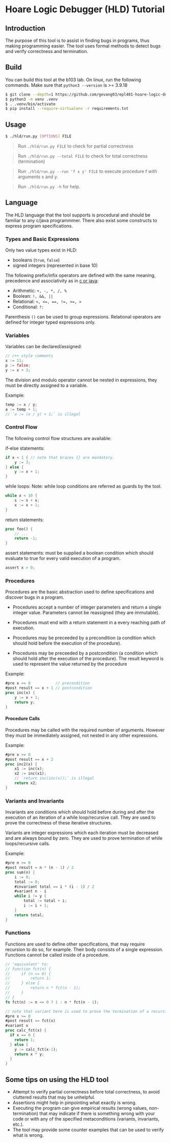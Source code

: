 # Hoare Logic Debugger (HLD) Tutorial

## Introduction
The purpose of this tool is to assist in finding bugs in programs, thus making programming easier.
The tool uses formal methods to detect bugs and verify correctness and termination.

## Build

You can build this tool at the b103 lab.
On linux, run the following commands. Make sure that `python3 --version` is >= 3.9.18

```bash
$ git clone --depth=1 https://github.com/gevang03/epl401-hoare-logic-debugger.git
$ python3 -m venv .venv
$ . .venv/bin/activate
$ pip install --require-virtualenv -r requirements.txt
```

## Usage
```sh
$ ./hld/run.py [OPTIONS] FILE
```

> Run `./hld/run.py FILE` to check for partial correctness

> Run `./hld/run.py --total FILE` to check for total 
correctness (termination)

> Run `./hld/run.py --run 'f x y' FILE` to execute procedure f with arguments x and y.

> Run `./hld/run.py -h` for help.

## Language
The HLD language that the tool supports is procedural and should be familiar to any c/java programmmer.
There also exist some constructs to express program specifications.

### Types and Basic Expressions
Only two value types exist in HLD:
* booleans (`true`, `false`)
* signed integers (represented in base 10)

The following prefix/infix operators are defined with the same meaning, precedence and associativity as in [c or java](https://en.cppreference.com/w/c/language/operator_precedence):

* Arithmetic: `+, -, *, /, %`
* Boolean: `!, &&, ||`
* Relational: `<, <=, ==, !=, >=, >`
* Conditional: `?:`

Parenthesis `()` can be used to group expressions.
Relational operators are defined for integer typed expressions only.

### Variables
Variables can be declared/assigned:
```rs
// c++ style comments
x := 11;
p := false;
y := x + 3;
```

The division and modulo operator cannot be nested in expressions, they must be directly assigned to a variable.

Example:
```rs
temp := x / y;
a := temp + 1;
// `a := (x / y) + 1;` is illegal
```

### Control Flow
The following control flow structures are available:

if-else statements:
```rs
if x < 1 { // note that braces {} are mandatory.
    y := 3;
} else {
    y := x + 1;
}
```

while loops:
Note: while loop conditions are referred as guards by the tool.
```rs
while x < 10 {
    s := s + x;
    x := x + 1;
}
```

return statements:
```rs
proc foo() {
    // ...
    return -1;
}
```

assert statements: must be supplied a boolean condition which should evaluate to true for every valid execution of a program.
```rs
assert x > 0;
```

### Procedures
Procedures are the basic abstraction used to define specifications and discover bugs in a program.

* Procedures accept a number of integer parameters and return a single integer value.
Parameters cannot be reassigned (they are immutable).

* Procedures must end with a return statement in a every reaching path of execution.

* Procedures may be preceeded by a precondition (a condition which should hold before the execution of the procedure).

* Procedures may be preceeded by a postcondition (a condition which should hold after the execution of the procedure).
The result keyword is used to represent the value returned by the procedure

Example:
```rs
#pre x >= 0           // precondition
#post result == x + 1 // postcondition
proc inc(x) {
    y := x + 1;
    return y;
}
```

#### Procedure Calls
Procedures may be called with the required number of arguments.
However they must be immediately assigned, not nested in any other expressions.

Example:
```rs
#pre x >= 0
#post result == x + 2
proc inc2(x) {
    x1 := inc(x);
    x2 := inc(x1);
    // `return inc(inc(x));` is illegal
    return x2;
}
```

### Variants and Invariants
Invariants are conditions which should hold before during and after the execution of an iteration of
a while loop/recursive call. They are used to prove the correctness of these iterative structures.

Variants are integer expressions which each iteration must be decreased and are always bound by zero.
They are used to prove termination of while loops/recursive calls.

Example:
```rs
#pre n >= 0
#post result = n * (n - 1) / 2
proc sum(n) {
    i := 0;
    total := 0;
    #invariant total == i * (i - 1) / 2
    #variant n - i
    while i != y {
        total := total + i;
        i := i + 1;
    }
    return total;
}
```

### Functions
Functions are used to define other specifications, that may require recursion to do so, for example.
Their body consists of a single expression. Functions cannot be called inside of a procedure.

```rs
// 'equivalent' to:
// function fct(n) {
//     if (n <= 0) {
//         return 1;
//     } else {
//         return n * fct(n - 1);
//     }
// }
fn fct(n) := n <= 0 ? 1 : n * fct(n - 1);

// note that variant here is used to prove the termination of a recursive procedure
#pre x >= 0
#post result == fct(x)
#variant x
proc calc_fct(x) {
  if x == 0 {
    return 1;
  } else {
    y := calc_fct(x-1);
    return x * y;
  }
}
```

## Some tips on using the HLD tool
* Attempt to verify partial correctness before total correctness, to avoid cluttered results that may be unhelpful.
* Assertions might help in pinpointing what exactly is wrong.
* Executing the program can give empirical results (wrong values, non-termination) that may indicate
if there is something wrong with your code or with any of the specified metaconditions (variants, invariants, etc.).
* The tool may provide some counter examples that can be used to verify what is wrong.

